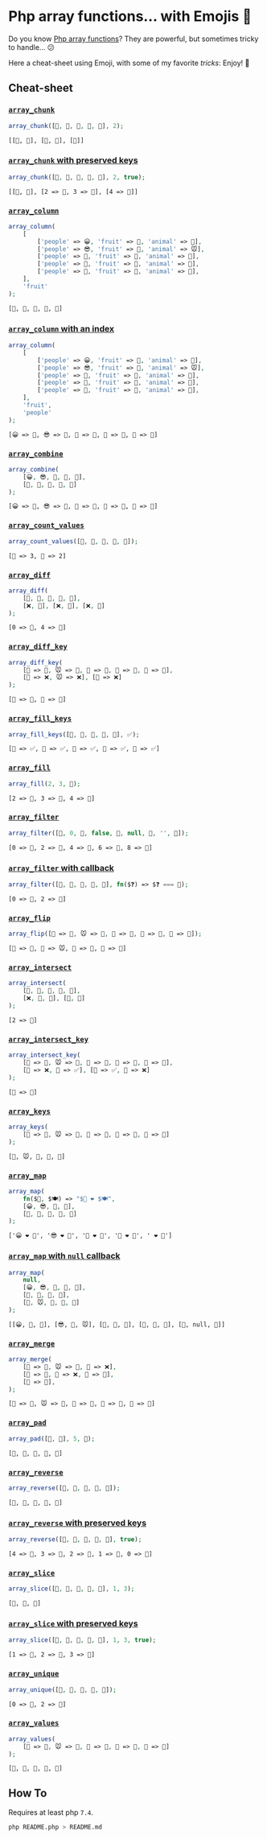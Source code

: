 # Php array functions… with Emojis 🙂

Do you know [Php array functions](https://www.php.net/manual/en/ref.array.php)?
They are powerful, but sometimes tricky to handle… 😕

Here a cheat-sheet using Emoji, with some of my favorite _tricks_: Enjoy! 🎉


## Cheat-sheet
### [`array_chunk`](https://www.php.net/manual/en/function.array-chunk.php)
```php
array_chunk([🍎, 🍐, 🍊, 🍋, 🍌], 2);
```
```
[[🍎, 🍐], [🍊, 🍋], [🍌]]
```

### [`array_chunk` with preserved keys](https://www.php.net/manual/en/function.array-chunk.php)
```php
array_chunk([🍎, 🍐, 🍊, 🍋, 🍌], 2, true);
```
```
[[🍎, 🍐], [2 => 🍊, 3 => 🍋], [4 => 🍌]]
```

### [`array_column`](https://www.php.net/manual/en/function.array-column.php)
```php
array_column(
    [
        ['people' => 😀, 'fruit' => 🍎, 'animal' => 🐶],
        ['people' => 😎, 'fruit' => 🍐, 'animal' => 🐭],
        ['people' => 🥶, 'fruit' => 🍊, 'animal' => 🐰],
        ['people' => 🤡, 'fruit' => 🍋, 'animal' => 🦊],
        ['people' => 🤠, 'fruit' => 🍌, 'animal' => 🐯],
    ],
    'fruit'
);
```
```
[🍎, 🍐, 🍊, 🍋, 🍌]
```

### [`array_column` with an index](https://www.php.net/manual/en/function.array-column.php)
```php
array_column(
    [
        ['people' => 😀, 'fruit' => 🍎, 'animal' => 🐶],
        ['people' => 😎, 'fruit' => 🍐, 'animal' => 🐭],
        ['people' => 🥶, 'fruit' => 🍊, 'animal' => 🐰],
        ['people' => 🤡, 'fruit' => 🍋, 'animal' => 🦊],
        ['people' => 🤠, 'fruit' => 🍌, 'animal' => 🐯],
    ],
    'fruit',
    'people'
);
```
```
[😀 => 🍎, 😎 => 🍐, 🥶 => 🍊, 🤡 => 🍋, 🤠 => 🍌]
```

### [`array_combine`](https://www.php.net/manual/en/function.array-combine.php)
```php
array_combine(
    [😀, 😎, 🥶, 🤡, 🤠],
    [🍎, 🍐, 🍊, 🍋, 🍌]
);
```
```
[😀 => 🍎, 😎 => 🍐, 🥶 => 🍊, 🤡 => 🍋, 🤠 => 🍌]
```

### [`array_count_values`](https://www.php.net/manual/en/function.array-count-values.php)
```php
array_count_values([🍎, 🍎, 🍌, 🍌, 🍎]);
```
```
[🍎 => 3, 🍌 => 2]
```

### [`array_diff`](https://www.php.net/manual/en/function.array-diff.php)
```php
array_diff(
    [🍎, 🍐, 🍊, 🍋, 🍌],
    [❌, 🍐], [❌, 🍊], [❌, 🍋]
);
```
```
[0 => 🍎, 4 => 🍌]
```

### [`array_diff_key`](https://www.php.net/manual/en/function.array-diff-key.php)
```php
array_diff_key(
    [🐶 => 🍎, 🐭 => 🍐, 🐰 => 🍊, 🦊 => 🍋, 🐯 => 🍌],
    [🐶 => ❌, 🐭 => ❌], [🐰 => ❌]
);
```
```
[🦊 => 🍋, 🐯 => 🍌]
```

### [`array_fill_keys`](https://www.php.net/manual/en/function.array-fill-keys.php)
```php
array_fill_keys([🍎, 🍐, 🍊, 🍋, 🍌], ✅);
```
```
[🍎 => ✅, 🍐 => ✅, 🍊 => ✅, 🍋 => ✅, 🍌 => ✅]
```

### [`array_fill`](https://www.php.net/manual/en/function.array-fill.php)
```php
array_fill(2, 3, 🍌);
```
```
[2 => 🍌, 3 => 🍌, 4 => 🍌]
```

### [`array_filter`](https://www.php.net/manual/en/function.array-filter.php)
```php
array_filter([🍎, 0, 🍐, false, 🍊, null, 🍋, '', 🍌]);
```
```
[0 => 🍎, 2 => 🍐, 4 => 🍊, 6 => 🍋, 8 => 🍌]
```

### [`array_filter` with callback](https://www.php.net/manual/en/function.array-filter.php)
```php
array_filter([🍎, 🍐, 🍎, 🍋, 🍌], fn($❓) => $❓ === 🍎);
```
```
[0 => 🍎, 2 => 🍎]
```

### [`array_flip`](https://www.php.net/manual/en/function.array-flip.php)
```php
array_flip([🐶 => 🍎, 🐭 => 🍐, 🐰 => 🍎, 🦊 => 🍋, 🐯 => 🍌]);
```
```
[🍎 => 🐰, 🍐 => 🐭, 🍋 => 🦊, 🍌 => 🐯]
```

### [`array_intersect`](https://www.php.net/manual/en/function.array-intersect.php)
```php
array_intersect(
    [🍎, 🍐, 🍊, 🍋, 🍌],
    [❌, 🍊, 🍐], [🍊, 🍌]
);
```
```
[2 => 🍊]
```

### [`array_intersect_key`](https://www.php.net/manual/en/function.array-intersect-key.php)
```php
array_intersect_key(
    [🐶 => 🍎, 🐭 => 🍐, 🐰 => 🍊, 🦊 => 🍋, 🐯 => 🍌],
    [🐶 => ❌, 🦊 => ✅], [🦊 => ✅, 🐯 => ❌]
);
```
```
[🦊 => 🍋]
```

### [`array_keys`](https://www.php.net/manual/en/function.array-keys.php)
```php
array_keys(
    [🐶 => 🍎, 🐭 => 🍐, 🐰 => 🍊, 🦊 => 🍋, 🐯 => 🍌]
);
```
```
[🐶, 🐭, 🐰, 🦊, 🐯]
```

### [`array_map`](https://www.php.net/manual/en/function.array-map.php)
```php
array_map(
    fn($👤, $🍽) => "$👤 ❤️ $🍽",
    [😀, 😎, 🥶, 🤡],
    [🍎, 🍐, 🍊, 🍋, 🍌]
);
```
```
['😀 ❤️ 🍎', '😎 ❤️ 🍐', '🥶 ❤️ 🍊', '🤡 ❤️ 🍋', ' ❤️ 🍌']
```

### [`array_map` with `null` callback](https://www.php.net/manual/en/function.array-map.php)
```php
array_map(
    null,
    [😀, 😎, 🥶, 🤡, 🤠],
    [🍎, 🍐, 🍊, 🍋],
    [🐶, 🐭, 🐰, 🦊, 🐯]
);
```
```
[[😀, 🍎, 🐶], [😎, 🍐, 🐭], [🥶, 🍊, 🐰], [🤡, 🍋, 🦊], [🤠, null, 🐯]]
```

### [`array_merge`](https://www.php.net/manual/en/function.array-merge.php)
```php
array_merge(
    [🐶 => 🍎, 🐭 => 🍐, 🐰 => ❌],
    [🐰 => 🍊, 🦊 => ❌, 🐯 => 🍌],
    [🦊 => 🍋],
);
```
```
[🐶 => 🍎, 🐭 => 🍐, 🐰 => 🍊, 🦊 => 🍋, 🐯 => 🍌]
```

### [`array_pad`](https://www.php.net/manual/en/function.array-pad.php)
```php
array_pad([🍎, 🍐], 5, 🍌);
```
```
[🍎, 🍐, 🍌, 🍌, 🍌]
```

### [`array_reverse`](https://www.php.net/manual/en/function.array-reverse.php)
```php
array_reverse([🍎, 🍐, 🍊, 🍋, 🍌]);
```
```
[🍌, 🍋, 🍊, 🍐, 🍎]
```

### [`array_reverse` with preserved keys](https://www.php.net/manual/en/function.array-reverse.php)
```php
array_reverse([🍎, 🍐, 🍊, 🍋, 🍌], true);
```
```
[4 => 🍌, 3 => 🍋, 2 => 🍊, 1 => 🍐, 0 => 🍎]
```

### [`array_slice`](https://www.php.net/manual/en/function.array-slice.php)
```php
array_slice([🍎, 🍌, 🍌, 🍌, 🍎], 1, 3);
```
```
[🍌, 🍌, 🍌]
```

### [`array_slice` with preserved keys](https://www.php.net/manual/en/function.array-slice.php)
```php
array_slice([🍎, 🍌, 🍌, 🍌, 🍎], 1, 3, true);
```
```
[1 => 🍌, 2 => 🍌, 3 => 🍌]
```

### [`array_unique`](https://www.php.net/manual/en/function.array-unique.php)
```php
array_unique([🍎, 🍎, 🍌, 🍌, 🍎]);
```
```
[0 => 🍎, 2 => 🍌]
```

### [`array_values`](https://www.php.net/manual/en/function.array-values.php)
```php
array_values(
    [🐶 => 🍎, 🐭 => 🍐, 🐰 => 🍊, 🦊 => 🍋, 🐯 => 🍌]
);
```
```
[🍎, 🍐, 🍊, 🍋, 🍌]
```


## How To

Requires at least php `7.4`.
```bash
php README.php > README.md
```
